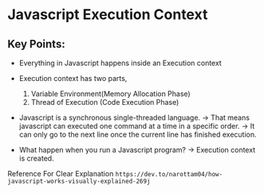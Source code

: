 # Javascript Execution Context

## Key Points:
* Everything in Javascript happens inside an Execution context
* Execution context has two parts, 
  1. Variable Environment(Memory Allocation Phase)
  2. Thread of Execution (Code Execution Phase) 

* Javascript is a synchronous single-threaded language. 
  → That means javascript can executed one command at a time in a specific order. 
  → It can only go to the next line once the current line has finished execution. 

* What happen when you run a Javascript program?
  → Execution context is created.

Reference For Clear Explanation
```https://dev.to/narottam04/how-javascript-works-visually-explained-269j```